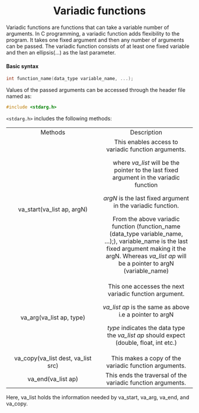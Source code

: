 <h1 align="center"> Variadic functions </h1>

Variadic functions are functions that can take a variable number of arguments. In C programming, a variadic function adds flexibility to the program. It takes one fixed argument and then any number of arguments can be passed. The variadic function consists of at least one fixed variable and then an ellipsis(…) as the last parameter.

<h4> Basic syntax </h4>

```c
int function_name(data_type variable_name, ...);
```
Values of the passed arguments can be accessed through the header file named as:

```c
#include <stdarg.h>
```
`<stdarg.h>` includes the following methods:
<table style="width: 100%; text-align: center;">
  <tr>
    <td style="width: 50%;">Methods</td>
    <td style="width: 50%;">Description</td>
  </tr>
  <tr>
    <td style="width: 50%;">va_start(va_list ap, argN)</td>
    <td style="width: 50%;">This enables access to variadic function arguments.

where *va_list* will be the pointer to the last fixed argument in the variadic function

*argN* is the last fixed argument in the variadic function. 

From the above variadic function (function_name (data_type variable_name, …);), variable_name is the last fixed argument making it the argN. Whereas *va_list ap* will be a pointer to argN (variable_name)</td>
  </tr>
  <tr>
    <td style="width: 50%;">va_arg(va_list ap, type)</td>
    <td style="width: 50%;">This one accesses the next variadic function argument.

*va_list ap* is the same as above i.e a pointer to argN

*type* indicates the data type  the *va_list ap* should expect (double, float, int etc.)</td>
  </tr>
  <tr>
    <td style="width: 50%;">va_copy(va_list dest, va_list src)</td>
    <td style="width: 50%;">This makes a copy of the variadic function arguments.</td>
  </tr>
  <tr>
    <td style="width: 50%;">va_end(va_list ap)</td>
    <td style="width: 50%;">This ends the traversal of the variadic function arguments.</td>
  </tr>
  
</table>

Here, va_list holds the information needed by va_start, va_arg, va_end, and va_copy.
